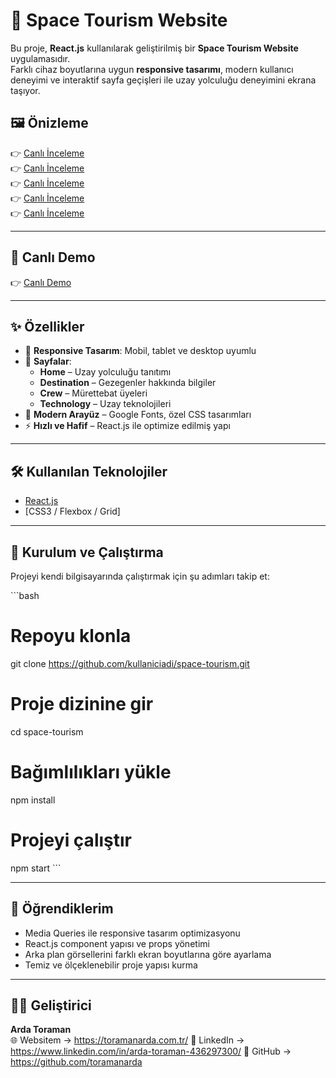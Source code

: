 # 🚀 Space Tourism Website

Bu proje, **React.js** kullanılarak geliştirilmiş bir **Space Tourism Website** uygulamasıdır.  
Farklı cihaz boyutlarına uygun **responsive tasarımı**, modern kullanıcı deneyimi ve interaktif sayfa geçişleri ile uzay yolculuğu deneyimini ekrana taşıyor.  

## 🖼️ Önizleme

👉 [Canlı İnceleme](./src/screenshot/1.png)  
👉 [Canlı İnceleme](./src/screenshot/2.png)  
👉 [Canlı İnceleme](./src/screenshot/3.png)  
👉 [Canlı İnceleme](./src/screenshot/4.png)  
👉 [Canlı İnceleme](./src/screenshot/5.png)  

---

## 🔗 Canlı Demo

👉 [Canlı Demo](https://space-tourism-one-bay.vercel.app/space-tourism/)  

---

## ✨ Özellikler

- 📱 **Responsive Tasarım**: Mobil, tablet ve desktop uyumlu  
- 🌌 **Sayfalar**:
  - **Home** – Uzay yolculuğu tanıtımı
  - **Destination** – Gezegenler hakkında bilgiler
  - **Crew** – Mürettebat üyeleri
  - **Technology** – Uzay teknolojileri
- 🎨 **Modern Arayüz** – Google Fonts, özel CSS tasarımları  
- ⚡ **Hızlı ve Hafif** – React.js ile optimize edilmiş yapı  

---

## 🛠️ Kullanılan Teknolojiler

- [React.js](https://react.dev/)  
- [CSS3 / Flexbox / Grid]  

---

## 🚀 Kurulum ve Çalıştırma

Projeyi kendi bilgisayarında çalıştırmak için şu adımları takip et:

\`\`\`bash
# Repoyu klonla
git clone https://github.com/kullaniciadi/space-tourism.git

# Proje dizinine gir
cd space-tourism

# Bağımlılıkları yükle
npm install

# Projeyi çalıştır
npm start
\`\`\`

---

## 📌 Öğrendiklerim

- Media Queries ile responsive tasarım optimizasyonu  
- React.js component yapısı ve props yönetimi  
- Arka plan görsellerini farklı ekran boyutlarına göre ayarlama  
- Temiz ve ölçeklenebilir proje yapısı kurma  

---

## 👨‍💻 Geliştirici

**Arda Toraman**  
🌐 Websitem ->  https://toramanarda.com.tr/
💼 LinkedIn  -> https://www.linkedin.com/in/arda-toraman-436297300/
🐙 GitHub  -> https://github.com/toramanarda